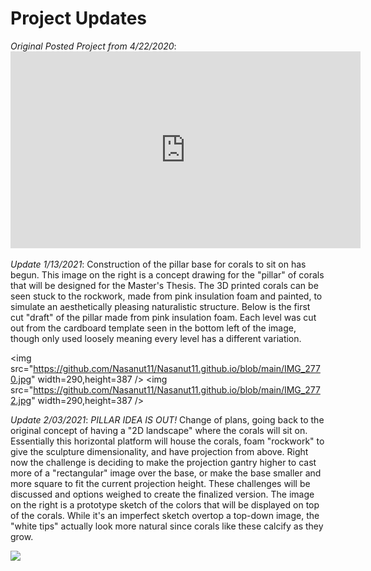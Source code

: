 # Project Updates

*Original Posted Project from 4/22/2020*:<iframe width="560" height="315" src="https://www.youtube.com/embed/XFiy_uySuX0" frameborder="0" allow="accelerometer; autoplay; clipboard-write; encrypted-media; gyroscope; picture-in-picture" allowfullscreen></iframe>

*Update 1/13/2021*: Construction of the pillar base for corals to sit on has begun. This image on the right is a concept drawing for the "pillar" of corals that will be designed for the Master's Thesis. The 3D printed corals can be seen stuck to the rockwork, made from pink insulation foam and painted, to simulate an aesthetically pleasing naturalistic structure. Below is the first cut "draft" of the pillar made from pink insulation foam. Each level was cut out from the cardboard template seen in the bottom left of the image, though only used loosely meaning every level has a different variation.

<img src="https://github.com/Nasanut11/Nasanut11.github.io/blob/main/IMG_2770.jpg" width=290,height=387 /> <img src="https://github.com/Nasanut11/Nasanut11.github.io/blob/main/IMG_2772.jpg" width=290,height=387 />

*Update 2/03/2021*: *PILLAR IDEA IS OUT!* Change of plans, going back to the original concept of having a "2D landscape" where the corals will sit on. Essentially this horizontal platform will house the corals, foam "rockwork" to give the sculpture dimensionality, and have projection from above. Right now the challenge is deciding to make the projection gantry higher to cast more of a "rectangular" image over the base, or make the base smaller and more square to fit the current projection height. These challenges will be discussed and options weighed to create the finalized version. The image on the right is a prototype sketch of the colors that will be displayed on top of the corals. While it's an imperfect sketch overtop a top-down image, the "white tips" actually look more natural since corals like these calcify as they grow.

<img src="https://static.wixstatic.com/media/6c15d3_f745bd5d0db54a9e8c26de81f6c61c04~mv2.jpg/v1/fill/w_290,h_387,al_c,q_80,usm_0.66_1.00_0.01/Untitled_Artwork.webp" />
